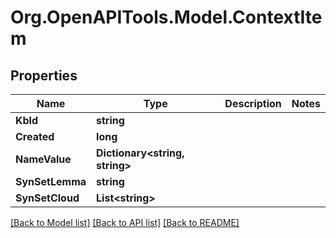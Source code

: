 # Org.OpenAPITools.Model.ContextItem

## Properties

Name | Type | Description | Notes
------------ | ------------- | ------------- | -------------
**KbId** | **string** |  | 
**Created** | **long** |  | 
**NameValue** | **Dictionary&lt;string, string&gt;** |  | 
**SynSetLemma** | **string** |  | 
**SynSetCloud** | **List&lt;string&gt;** |  | 

[[Back to Model list]](../README.md#documentation-for-models) [[Back to API list]](../README.md#documentation-for-api-endpoints) [[Back to README]](../README.md)

